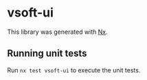 # vsoft-ui

This library was generated with [Nx](https://nx.dev).

## Running unit tests

Run `nx test vsoft-ui` to execute the unit tests.
